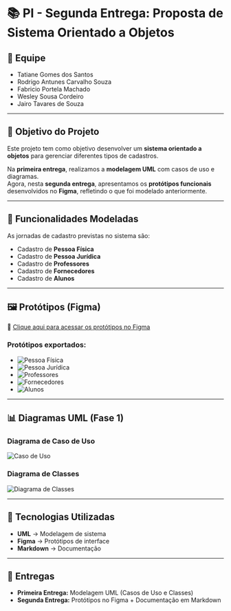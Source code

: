 # 📚 PI - Segunda Entrega: Proposta de Sistema Orientado a Objetos

## 👥 Equipe
- Tatiane Gomes dos Santos
- Rodrigo Antunes Carvalho Souza
- Fabricio Portela Machado
- Wesley Sousa Cordeiro
- Jairo Tavares de Souza

---

## 🎯 Objetivo do Projeto
Este projeto tem como objetivo desenvolver um **sistema orientado a objetos** para gerenciar diferentes tipos de cadastros.  

Na **primeira entrega**, realizamos a **modelagem UML** com casos de uso e diagramas.  
Agora, nesta **segunda entrega**, apresentamos os **protótipos funcionais** desenvolvidos no **Figma**, refletindo o que foi modelado anteriormente.

---

## 📌 Funcionalidades Modeladas
As jornadas de cadastro previstas no sistema são:

- Cadastro de **Pessoa Física**
- Cadastro de **Pessoa Jurídica**
- Cadastro de **Professores**
- Cadastro de **Fornecedores**
- Cadastro de **Alunos**

---

## 🖼️ Protótipos (Figma)
🔗 [Clique aqui para acessar os protótipos no Figma](https://www.figma.com/design/gejcX6UmYpnp0DvDvojKye/PI-Segunda-Entrega?node-id=0-1&p=f)

### Protótipos exportados:
- ![Pessoa Física](prototipos/cadastro_pessoa_fisica.png)
- ![Pessoa Jurídica](prototipos/cadastro_pessoa_juridica.png)
- ![Professores](prototipos/cadastro_professores.png)
- ![Fornecedores](prototipos/cadastro_fornecedores.png)
- ![Alunos](prototipos/cadastro_alunos.png)

---

## 📊 Diagramas UML (Fase 1)

### Diagrama de Caso de Uso
![Caso de Uso](imagens/caso_de_uso.png)

### Diagrama de Classes
![Diagrama de Classes](imagens/diagrama_classes.png)

---

## 🚀 Tecnologias Utilizadas
- **UML** → Modelagem de sistema  
- **Figma** → Protótipos de interface  
- **Markdown** → Documentação  

---

## 📅 Entregas
- **Primeira Entrega:** Modelagem UML (Casos de Uso e Classes)  
- **Segunda Entrega:** Protótipos no Figma + Documentação em Markdown
